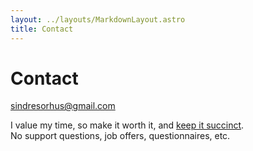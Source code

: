 ```yaml
---
layout: ../layouts/MarkdownLayout.astro
title: Contact
---
```


<script type="module">
// Forwards `subject` and `body` search params to the email link.

const originalSearchParams = new URLSearchParams(location.search);
const element = document.querySelector('#contact-email');

const url = new URL(element.href);
if (originalSearchParams.has('subject')) {
	url.searchParams.set('subject', originalSearchParams.get('subject'));
}
if (originalSearchParams.has('body')) {
	url.searchParams.set('body', originalSearchParams.get('body'));
}

element.href = url.toString();

// Clear URL parameters.
const url = new URL(window.location);
url.searchParams.delete('subject');
url.searchParams.delete('body');
window.history.replaceState({}, '', url);
</script>

# Contact

<div class="sm:-mt-2 not-prose text-3xl font-bold bg-clip-text text-transparent bg-gradient-to-r from-primary-500 to-secondary-500 sm:whitespace-nowrap hover:underline hover:underline-offset-8 hover:decoration-4  decoration-white">
	<a id="contact-email" href="mailto:sindresorhus@gmail.com">sindresorhus@gmail.com</a>
</div>

I value my time, so make it worth it, and [keep it succinct](https://www.google.com/search?q=succinct+emails).\
No support questions, job offers, questionnaires, etc.

<!-- If the answer to your question could be interesting to others, consider asking in my [AMA](https://github.com/sindresorhus/ama) instead. -->
